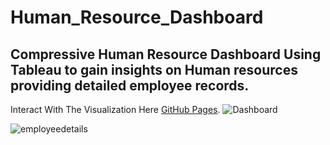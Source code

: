 # Human_Resource_Dashboard 
Compressive Human Resource Dashboard Using Tableau to gain insights on Human resources providing detailed employee records.
--

Interact With The Visualization Here [GitHub Pages]([https://pages.github.com/](https://public.tableau.com/views/HRDashboard_17248635992390/HRSummary?:language=en-US&:sid=&:redirect=auth&:display_count=n&:origin=viz_share_link)).
![Dashboard](https://github.com/user-attachments/assets/0088e345-c513-43b0-be06-a521fcde49ac)

![employeedetails](https://github.com/user-attachments/assets/66884cb2-5e39-482b-b6b5-77567dccb4a9)
